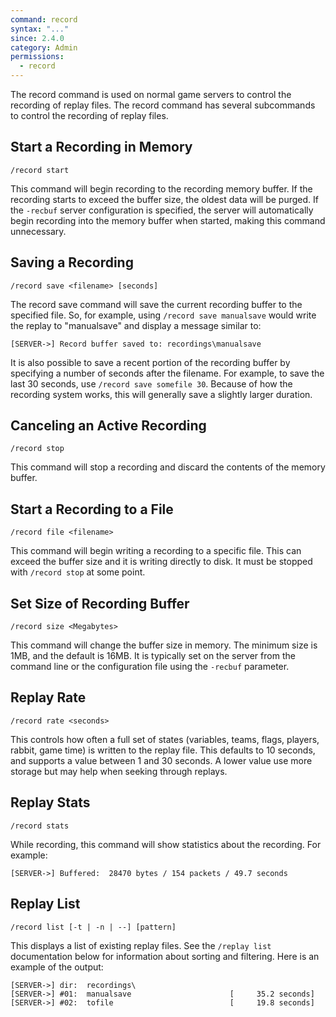 ```yaml
---
command: record
syntax: "..."
since: 2.4.0
category: Admin
permissions:
  - record
---
```


The record command is used on normal game servers to control the recording of replay files. The record command has several subcommands to control the recording of replay files.

## Start a Recording in Memory

```
/record start
```

This command will begin recording to the recording memory buffer. If the recording starts to exceed the buffer size, the oldest data will be purged. If the `-recbuf` server configuration is specified, the server will automatically begin recording into the memory buffer when started, making this command unnecessary.

## Saving a Recording

```
/record save <filename> [seconds]
```

The record save command will save the current recording buffer to the specified file. So, for example, using `/record save manualsave` would write the replay to "manualsave" and display a message similar to:

```
[SERVER->] Record buffer saved to: recordings\manualsave
```

It is also possible to save a recent portion of the recording buffer by specifying a number of seconds after the filename. For example, to save the last 30 seconds, use `/record save somefile 30`. Because of how the recording system works, this will generally save a slightly larger duration.

## Canceling an Active Recording

```
/record stop
```

This command will stop a recording and discard the contents of the memory buffer.

## Start a Recording to a File

```
/record file <filename>
```

This command will begin writing a recording to a specific file. This can exceed the buffer size and it is writing directly to disk. It must be stopped with `/record stop` at some point.

## Set Size of Recording Buffer

```
/record size <Megabytes>
```

This command will change the buffer size in memory. The minimum size is 1MB, and the default is 16MB. It is typically set on the server from the command line or the configuration file using the `-recbuf` parameter.

## Replay Rate

```
/record rate <seconds>
```

This controls how often a full set of states (variables, teams, flags, players, rabbit, game time) is written to the replay file. This defaults to 10 seconds, and supports a value between 1 and 30 seconds. A lower value use more storage but may help when seeking through replays.

## Replay Stats

```
/record stats
```

While recording, this command will show statistics about the recording. For example:

```
[SERVER->] Buffered:  28470 bytes / 154 packets / 49.7 seconds
```

## Replay List

```
/record list [-t | -n | --] [pattern]
```

This displays a list of existing replay files. See the `/replay list` documentation below for information about sorting and filtering. Here is an example of the output:

```
[SERVER->] dir:  recordings\
[SERVER->] #01:  manualsave                      [     35.2 seconds]
[SERVER->] #02:  tofile                          [     19.8 seconds]
```
